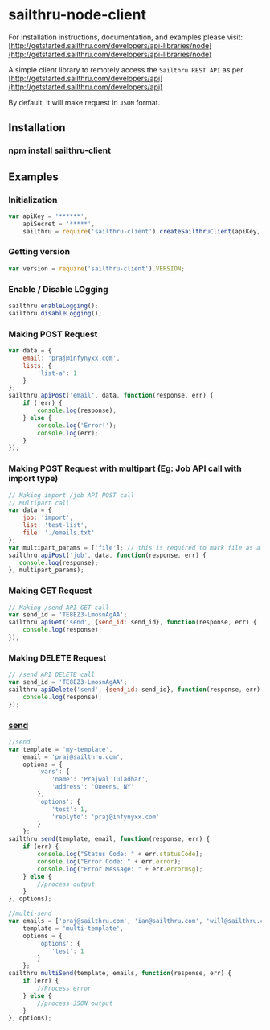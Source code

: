 sailthru-node-client
====================

For installation instructions, documentation, and examples please visit:
[http://getstarted.sailthru.com/developers/api-libraries/node](http://getstarted.sailthru.com/developers/api-libraries/node)

A simple client library to remotely access the `Sailthru REST API` as per [http://getstarted.sailthru.com/developers/api](http://getstarted.sailthru.com/developers/api)


By default, it will make request in `JSON` format.

Installation
------------

### npm install sailthru-client

Examples
--------

### Initialization

``` js
var apiKey = '******',
    apiSecret = '*****',
    sailthru = require('sailthru-client').createSailthruClient(apiKey, apiSecret);
```

### Getting version

``` js
var version = require('sailthru-client').VERSION;
```

### Enable / Disable LOgging

``` js
sailthru.enableLogging();
sailthru.disableLogging();
```

### Making POST Request

``` js
var data = {
    email: 'praj@infynyxx.com',
    lists: {
        'list-a': 1
    }
};
sailthru.apiPost('email', data, function(response, err) {
    if (!err) {
        console.log(response);        
    } else {
        console.log('Error!');
        console.log(err);'
    }
});
```

### Making POST Request with multipart (Eg: Job API call with import type)

``` js
// Making import /job API POST call
// MUltipart call
var data = {
    job: 'import',
    list: 'test-list',
    file: './emails.txt'
};
var multipart_params = ['file']; // this is required to mark file as a multipart upload item'
sailthru.apiPost('job', data, function(response, err) {
   console.log(response);
}, multipart_params);
```


### Making GET Request
``` js
// Making /send API GET call
var send_id = 'TE8EZ3-LmosnAgAA';
sailthru.apiGet('send', {send_id: send_id}, function(response, err) {
    console.log(response);        
});
```

### Making DELETE Request
``` js
// /send API DELETE call
var send_id = 'TE8EZ3-LmosnAgAA';
sailthru.apiDelete('send', {send_id: send_id}, function(response, err) {
    console.log(response);
});
```

### [send](http://getstarted.sailthru.com/api/send)

``` js
//send
var template = 'my-template',
    email = 'praj@sailthru.com',
    options = {
        'vars': {
            'name': 'Prajwal Tuladhar',
            'address': 'Queens, NY'
        },
        'options': {
            'test': 1,
            'replyto': 'praj@infynyxx.com'
        }
    };
sailthru.send(template, email, function(response, err) {
    if (err) {
        console.log("Status Code: " + err.statusCode);
        console.log("Error Code: " + err.error);
        console.log("Error Message: " + err.errormsg);
    } else {
        //process output
    }
}, options);

//multi-send
var emails = ['praj@sailthru.com', 'ian@sailthru.com', 'will@sailthru.com'],
    template = 'multi-template',
    options = {
        'options': {
            'test': 1
        }
    };
sailthru.multiSend(template, emails, function(response, err) {
    if (err) {
        //Process error
    } else {
        //process JSON output
    }
}, options);
```